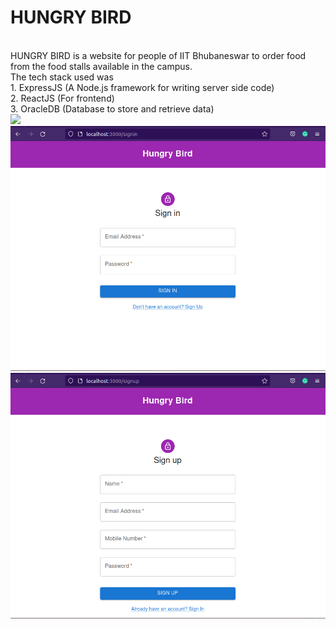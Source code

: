 # HUNGRY BIRD
<br/>
HUNGRY BIRD is a website for people of IIT Bhubaneswar to order food from the food stalls available in the campus.<br/>
The tech stack used was<br/>
1. ExpressJS (A Node.js framework for writing server side code)<br/>
2. ReactJS (For frontend)<br/>
3. OracleDB (Database to store and retrieve data)<br/>

<img src="./images/Landin-page.png">
<img src="./images/Signin-page.png">
<img src="./images/Signup-page.png">
